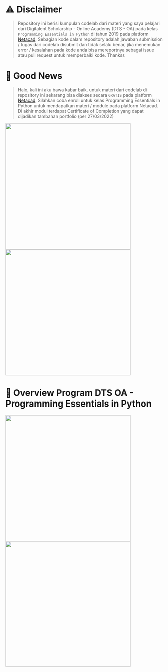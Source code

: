 # ⚠️ Disclaimer
> Repository ini berisi kumpulan codelab dari materi yang saya pelajari dari Digitalent Scholarship - Online Academy (DTS - OA) pada kelas
`Programming Essentials in Python` di tahun 2019 pada platform [Netacad](https://www.netacad.com/). Sebagian kode dalam repository adalah jawaban submission / tugas dari codelab disubmit dan tidak selalu benar, 
jika menemukan error / kesalahan pada kode anda bisa mereportnya sebagai issue atau pull request untuk memperbaiki kode. Thankss 

# 📢 Good News
> Halo, kali ini aku bawa kabar baik. untuk materi dari codelab di repository ini sekarang bisa diakses secara `GRATIS` pada platform [Netacad](https://www.netacad.com/courses/programming/pcap-programming-essentials-python). 
> Silahkan coba enroll untuk kelas Programming Essentials in Python untuk mendapatkan materi / module pada platform Netacad. Di akhir modul terdapat Certificate of Completion yang dapat dijadikan tambahan portfolio (per 27/03/2022) 
<a href="https://www.netacad.com/courses/programming/pcap-programming-essentials-python">
  <img src="https://user-images.githubusercontent.com/47800225/160267334-32b0dc59-162d-49e4-86e2-d2bd8310f4a5.png" width=400/>
  <img src="https://user-images.githubusercontent.com/47800225/160267375-4fb804ec-1c4b-4464-8625-e16ad4aac7cf.png" width=400/>
</a>

# 📰 Overview Program DTS OA - Programming Essentials in Python
<a href="https://pik.dev.kominfo.go.id/blog/detail/11/pendaftaran-25000-beasiswa-digital-talent-scholarship-2019-dibuka">
  <img src="https://user-images.githubusercontent.com/47800225/160267151-0e6d8bfc-fd05-47e9-aaec-7e54d802de8c.png" width=400/> 
</a>
<a href="https://www.linkedin.com/in/apriantoa917/">
  <img src="https://user-images.githubusercontent.com/47800225/160267192-35bfb959-5ae9-402b-9a00-30d041e1ae84.png" width=400/> 
</a>

